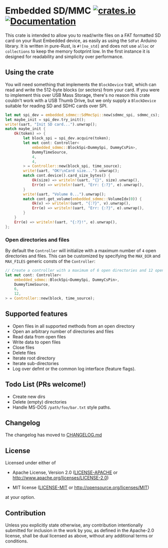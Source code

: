 # Embedded SD/MMC [![crates.io](https://img.shields.io/crates/v/embedded-sdmmc.svg)](https://crates.io/crates/embedded-sdmmc) [![Documentation](https://docs.rs/embedded-sdmmc/badge.svg)](https://docs.rs/embedded-sdmmc)

This crate is intended to allow you to read/write files on a FAT formatted SD
card on your Rust Embedded device, as easily as using the `SdFat` Arduino
library. It is written in pure-Rust, is `#![no_std]` and does not use `alloc`
or `collections` to keep the memory footprint low. In the first instance it is
designed for readability and simplicity over performance.

## Using the crate

You will need something that implements the `BlockDevice` trait, which can read and write the 512-byte blocks (or sectors) from your card. If you were to implement this over USB Mass Storage, there's no reason this crate couldn't work with a USB Thumb Drive, but we only supply a `BlockDevice` suitable for reading SD and SDHC cards over SPI.

```rust
let mut spi_dev = embedded_sdmmc::SdMmcSpi::new(sdmmc_spi, sdmmc_cs);
let maybe_init = spi_dev.try_init();
write!(uart, "Init SD card...").unwrap();
match maybe_init {
    Ok(token) => {
        let block_spi = spi_dev.acquire(token);
        let mut cont: Controller<
            embedded_sdmmc::BlockSpi<DummySpi, DummyCsPin>,
            DummyTimeSource,
            4,
            4,
        > = Controller::new(block_spi, time_source);
        write!(uart, "OK!\nCard size...").unwrap();
        match cont.device().card_size_bytes() {
            Ok(size) => writeln!(uart, "{}", size).unwrap(),
            Err(e) => writeln!(uart, "Err: {:?}", e).unwrap(),
        }
        write!(uart, "Volume 0...").unwrap();
        match cont.get_volume(embedded_sdmmc::VolumeIdx(0)) {
            Ok(v) => writeln!(uart, "{:?}", v).unwrap(),
            Err(e) => writeln!(uart, "Err: {:?}", e).unwrap(),
        }
    }
    Err(e) => writeln!(uart, "{:?}!", e).unwrap(),
};
```

### Open directories and files

By default the `Controller` will initialize with a maximum number of `4` open directories and files. This can be customized by specifying the `MAX_DIR` and `MAX_FILES` generic consts of the `Controller`:

```rust
// Create a controller with a maximum of 6 open directories and 12 open files
let mut cont: Controller<
    embedded_sdmmc::BlockSpi<DummySpi, DummyCsPin>,
    DummyTimeSource,
    6,
    12,
> = Controller::new(block, time_source);
```

## Supported features

* Open files in all supported methods from an open directory
* Open an arbitrary number of directories and files
* Read data from open files
* Write data to open files
* Close files
* Delete files
* Iterate root directory
* Iterate sub-directories
* Log over defmt or the common log interface (feature flags).

## Todo List (PRs welcome!)

* Create new dirs
* Delete (empty) directories
* Handle MS-DOS `/path/foo/bar.txt` style paths.

## Changelog

The changelog has moved to [CHANGELOG.md](/CHANGELOG.md)

## License

Licensed under either of

- Apache License, Version 2.0 ([LICENSE-APACHE](LICENSE-APACHE) or
  http://www.apache.org/licenses/LICENSE-2.0)

- MIT license ([LICENSE-MIT](LICENSE-MIT) or http://opensource.org/licenses/MIT)

at your option.

## Contribution

Unless you explicitly state otherwise, any contribution intentionally
submitted for inclusion in the work by you, as defined in the Apache-2.0
license, shall be dual licensed as above, without any additional terms or
conditions.
